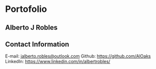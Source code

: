 # Portofolio

## Alberto J Robles

## Contact Information

E-mail: jalberto.robles@outlook.com
Github: https://github.com/AlOaks
LinkedIn: https://www.linkedin.com/in/albertrobles/


